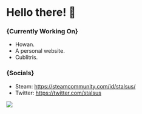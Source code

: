 # Hello there! 🌌

### {Currently Working On}

- Howan.
- A personal website.
- Cublitris.

### {Socials}

- Steam: https://steamcommunity.com/id/stalsus/
- Twitter: https://twitter.com/stalsus

![](https://i.imgur.com/3yjMxgT.gif)
